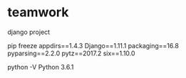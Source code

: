 # teamwork
django project

pip freeze
appdirs==1.4.3
Django==1.11.1
packaging==16.8
pyparsing==2.2.0
pytz==2017.2
six==1.10.0

python -V
Python 3.6.1
